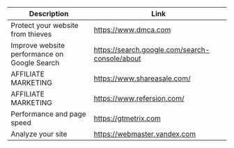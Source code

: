 | Description   | Link          |
| ------------- | ------------- |
| Protect your website from thieves | https://www.dmca.com  |
| Improve website performance on Google Search | https://search.google.com/search-console/about |
| AFFILIATE MARKETING | https://www.shareasale.com/|
| AFFILIATE MARKETING | https://www.refersion.com/|
| Performance and page speed | https://gtmetrix.com |
| Analyze your site | https://webmaster.yandex.com|


